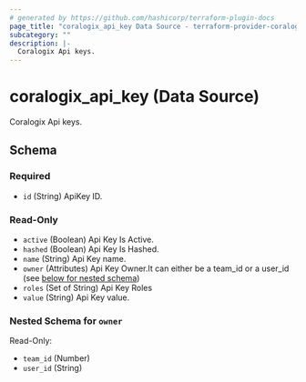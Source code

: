 ```yaml
---
# generated by https://github.com/hashicorp/terraform-plugin-docs
page_title: "coralogix_api_key Data Source - terraform-provider-coralogix"
subcategory: ""
description: |-
  Coralogix Api keys.
---
```


# coralogix_api_key (Data Source)

Coralogix Api keys.



<!-- schema generated by tfplugindocs -->
## Schema

### Required

- `id` (String) ApiKey ID.

### Read-Only

- `active` (Boolean) Api Key Is Active.
- `hashed` (Boolean) Api Key Is Hashed.
- `name` (String) Api Key name.
- `owner` (Attributes) Api Key Owner.It can either be a team_id or a user_id (see [below for nested schema](#nestedatt--owner))
- `roles` (Set of String) Api Key Roles
- `value` (String) Api Key value.

<a id="nestedatt--owner"></a>
### Nested Schema for `owner`

Read-Only:

- `team_id` (Number)
- `user_id` (String)
